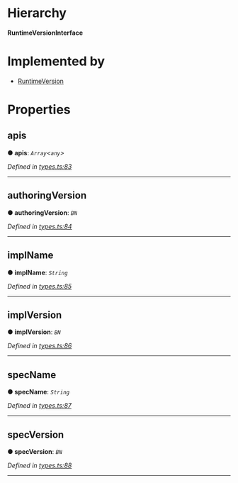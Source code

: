 

# Hierarchy

**RuntimeVersionInterface**

# Implemented by

* [RuntimeVersion](../classes/_type_runtimeversion_.runtimeversion.md)

# Properties

<a id="apis"></a>

##  apis

**● apis**: *`Array`<`any`>*

*Defined in [types.ts:83](https://github.com/polkadot-js/api/blob/73a5ea1/packages/types/src/types.ts#L83)*

___
<a id="authoringversion"></a>

##  authoringVersion

**● authoringVersion**: *`BN`*

*Defined in [types.ts:84](https://github.com/polkadot-js/api/blob/73a5ea1/packages/types/src/types.ts#L84)*

___
<a id="implname"></a>

##  implName

**● implName**: *`String`*

*Defined in [types.ts:85](https://github.com/polkadot-js/api/blob/73a5ea1/packages/types/src/types.ts#L85)*

___
<a id="implversion"></a>

##  implVersion

**● implVersion**: *`BN`*

*Defined in [types.ts:86](https://github.com/polkadot-js/api/blob/73a5ea1/packages/types/src/types.ts#L86)*

___
<a id="specname"></a>

##  specName

**● specName**: *`String`*

*Defined in [types.ts:87](https://github.com/polkadot-js/api/blob/73a5ea1/packages/types/src/types.ts#L87)*

___
<a id="specversion"></a>

##  specVersion

**● specVersion**: *`BN`*

*Defined in [types.ts:88](https://github.com/polkadot-js/api/blob/73a5ea1/packages/types/src/types.ts#L88)*

___

